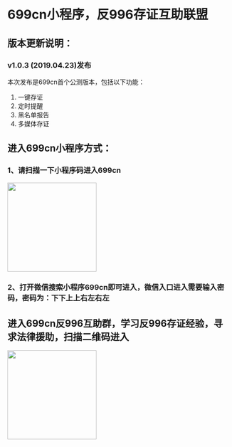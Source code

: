 # 699cn小程序，反996存证互助联盟

## 版本更新说明：

### v1.0.3 (2019.04.23)发布

本次发布是699cn首个公测版本，包括以下功能：
1. 一键存证
2. 定时提醒
3. 黑名单报告
4. 多媒体存证

## 进入699cn小程序方式：

### 1、请扫描一下小程序码进入699cn
<img src="https://github.com/996-699/996.699/blob/master/static/img/699code.jpg" width="200px" height="200px"/>

### 2、打开微信搜索小程序699cn即可进入，微信入口进入需要输入密码，密码为：下下上上右左右左

## 进入699cn反996互助群，学习反996存证经验，寻求法律援助，扫描二维码进入
<img src="https://github.com/996-699/996.699/blob/master/static/img/groupcode.jpg" width="200px" height="200px"/>

